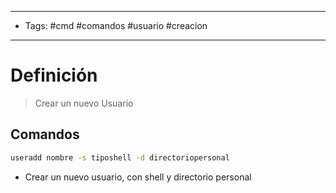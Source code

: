 --------------------
- Tags: #cmd #comandos #usuario #creacion 
-----------------------------
# Definición

> Crear un nuevo Usuario

## Comandos

```bash
useradd nombre -s tiposhell -d directoriopersonal
```
- Crear un nuevo usuario, con shell y directorio personal